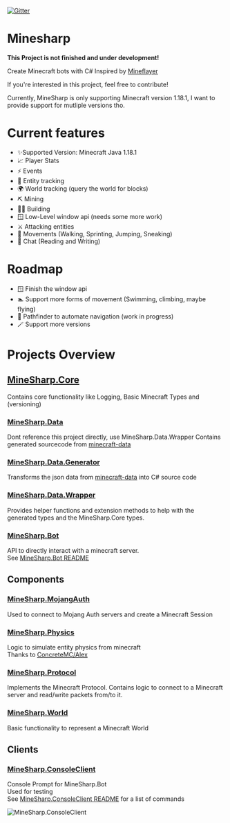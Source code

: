 ﻿[![Gitter](https://badges.gitter.im/MineSharp-net/community.svg)](https://gitter.im/MineSharp-net/community?utm_source=badge&utm_medium=badge&utm_campaign=pr-badge)

# Minesharp

**This Project is not finished and under development!**

Create Minecraft bots with C#
Inspired by [Mineflayer](https://github.com/PrismarineJS/mineflayer)

If you're interested in this project, feel free to contribute!

Currently, MineSharp is only supporting Minecraft version 1.18.1, I want to provide support for mutliple versions tho.

# Current features
 - ✨Supported Version: Minecraft Java 1.18.1
 - 📈 Player Stats
 - ⚡ Events
 - 🐖 Entity tracking
 - 🌍 World tracking (query the world for blocks)
 - ⛏️ Mining
 - 👷‍♂️ Building
 - 🪟 Low-Level window api (needs some more work)
 - ⚔️ Attacking entities
 - 🏃 Movements (Walking, Sprinting, Jumping, Sneaking)
 - 📝 Chat (Reading and Writing)

# Roadmap
  - 🪟 Finish the window api
  - 🏊 Support more forms of movement (Swimming, climbing, maybe flying)
  - 🔎 Pathfinder to automate navigation (work in progress)
  - 🪄 Support more versions


# Projects Overview
## [MineSharp.Core](https://github.com/psu-de/MineSharp/tree/main/MineSharp.Core)
Contains core functionality like Logging, Basic Minecraft Types and (versioning)

### [MineSharp.Data](https://github.com/psu-de/MineSharp/tree/main/Data/MineSharp.Data)
Dont reference this project directly, use MineSharp.Data.Wrapper
Contains generated sourcecode from [minecraft-data](https://github.com/PrismarineJS/minecraft-data)

### [MineSharp.Data.Generator](https://github.com/psu-de/MineSharp/tree/main/Data/MineSharp.Data.Generator)
Transforms the json data from [minecraft-data](https://github.com/PrismarineJS/minecraft-data) into C# source code

### [MineSharp.Data.Wrapper](https://github.com/psu-de/MineSharp/tree/main/Data/MineSharp.Data.Wrapper)
Provides helper functions and extension methods to help with the generated types and the MineSharp.Core types.

### [MineSharp.Bot](https://github.com/psu-de/MineSharp/tree/main/MineSharp.Bot)
 API to directly interact with a minecraft server. \
 See [MineSharp.Bot README](https://github.com/psu-de/MineSharp/tree/main/MineSharp.Bot)

## Components
### [MineSharp.MojangAuth](https://github.com/psu-de/MineSharp/tree/main/Components/MineSharp.MojangAuth)
Used to connect to Mojang Auth servers and create a Minecraft Session

### [MineSharp.Physics](https://github.com/psu-de/MineSharp/tree/main/Components/MineSharp.Physics)
Logic to simulate entity physics from minecraft\
Thanks to [ConcreteMC/Alex](https://github.com/ConcreteMC/Alex)

### [MineSharp.Protocol](https://github.com/psu-de/MineSharp/tree/main/Components/MineSharp.Protocol)
Implements the Minecraft Protocol. Contains logic to connect to a Minecraft server and read/write packets from/to it.

### [MineSharp.World](https://github.com/psu-de/MineSharp/tree/main/Components/MineSharp.World)
Basic functionality to represent a Minecraft World

## Clients
### [MineSharp.ConsoleClient](https://github.com/psu-de/MineSharp/tree/main/Clients/MineSharp.ConsoleClient)
Console Prompt for MineSharp.Bot\
Used for testing\
See [MineSharp.ConsoleClient README](https://github.com/psu-de/MineSharp/blob/main/Clients/MineSharp.ConsoleClient/README.md) for a list of commands

 ![MineSharp.ConsoleClient](https://i.ibb.co/HgYtkN0/Bild-2022-07-20-141355981.png)
